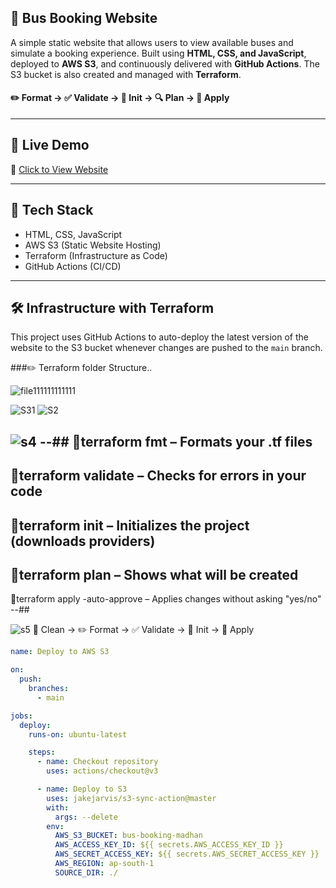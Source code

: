 ## 🚌 Bus Booking Website

A simple static website that allows users to view available buses and simulate a booking experience. Built using **HTML, CSS, and JavaScript**, deployed to **AWS S3**, and continuously delivered with **GitHub Actions**. The S3 bucket is also created and managed with **Terraform**.

#### ✏️ Format → ✅ Validate → 🔧 Init → 🔍 Plan → 🚀 Apply

---

## 🔗 Live Demo

🚀 [Click to View Website](http://bus-booking-madhan.s3-website.ap-south-1.amazonaws.com/)

---

## 📄  Tech Stack

- HTML, CSS, JavaScript
- AWS S3 (Static Website Hosting)
- Terraform (Infrastructure as Code)
- GitHub Actions (CI/CD)

---

## 🛠️ Infrastructure with Terraform

This project uses GitHub Actions to auto-deploy the latest version of the website to the S3 bucket whenever changes are pushed to the `main` branch.

###✏️  Terraform folder Structure..

![file111111111111](https://github.com/user-attachments/assets/3806ffc1-81bf-4e1c-9215-a5883edb174e)


![S31](https://github.com/user-attachments/assets/b61d1dfc-c3f5-4f60-88d0-20d4e2bc8e1e)
![S2](https://github.com/user-attachments/assets/5c95ab4b-a5a8-4ebc-a950-5782e976eb06)

![s4](https://github.com/user-attachments/assets/f234679e-2661-45d4-954e-a8099cddb896)
--##
🚀terraform fmt – Formats your .tf files
--
🚀terraform validate – Checks for errors in your code
--
🚀terraform init – Initializes the project (downloads providers)
--
🚀terraform plan – Shows what will be created
--
🚀terraform apply -auto-approve – Applies changes without asking "yes/no"
--##

![s5](https://github.com/user-attachments/assets/b0a305c9-af1f-4fb4-97d2-9b6e70653d20)
🧹 Clean → ✏️ Format → ✅ Validate → 🔧 Init → 🚀 Apply
```yaml
name: Deploy to AWS S3

on:
  push:
    branches:
      - main

jobs:
  deploy:
    runs-on: ubuntu-latest

    steps:
      - name: Checkout repository
        uses: actions/checkout@v3

      - name: Deploy to S3
        uses: jakejarvis/s3-sync-action@master
        with:
          args: --delete
        env:
          AWS_S3_BUCKET: bus-booking-madhan
          AWS_ACCESS_KEY_ID: ${{ secrets.AWS_ACCESS_KEY_ID }}
          AWS_SECRET_ACCESS_KEY: ${{ secrets.AWS_SECRET_ACCESS_KEY }}
          AWS_REGION: ap-south-1
          SOURCE_DIR: ./
